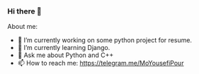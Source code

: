 ### Hi there 👋


About me:

- 🔭 I’m currently working on some python project for resume.
- 🌱 I’m currently learning Django.
- 💬 Ask me about Python and C++
- 📫 How to reach me: https://telegram.me/MoYousefiPour
